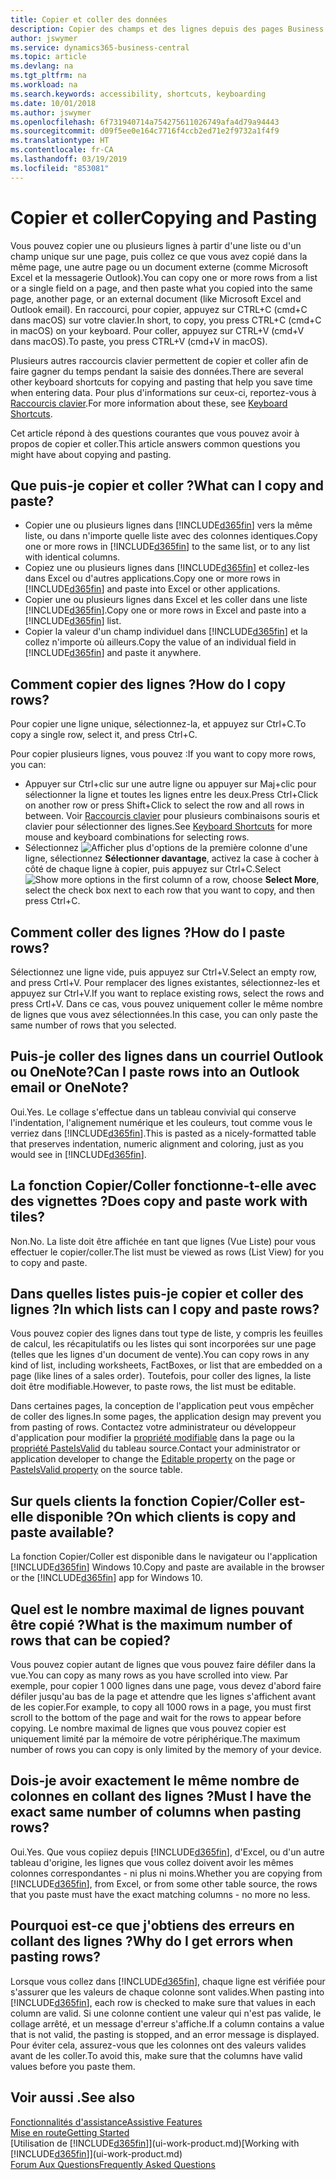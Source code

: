 ```yaml
---
title: Copier et coller des données
description: Copier des champs et des lignes depuis des pages Business Central et les coller à d'autres emplacements.
author: jswymer
ms.service: dynamics365-business-central
ms.topic: article
ms.devlang: na
ms.tgt_pltfrm: na
ms.workload: na
ms.search.keywords: accessibility, shortcuts, keyboarding
ms.date: 10/01/2018
ms.author: jswymer
ms.openlocfilehash: 6f731940714a754275611026749afa4d79a94443
ms.sourcegitcommit: d09f5ee0e164c7716f4ccb2ed71e2f9732a1f4f9
ms.translationtype: HT
ms.contentlocale: fr-CA
ms.lasthandoff: 03/19/2019
ms.locfileid: "853081"
---
```

# <a name="copying-and-pasting"></a><span data-ttu-id="5570a-103">Copier et coller</span><span class="sxs-lookup"><span data-stu-id="5570a-103">Copying and Pasting</span></span>
<span data-ttu-id="5570a-104">Vous pouvez copier une ou plusieurs lignes à partir d'une liste ou d'un champ unique sur une page, puis collez ce que vous avez copié dans la même page, une autre page ou un document externe (comme Microsoft Excel et la messagerie Outlook).</span><span class="sxs-lookup"><span data-stu-id="5570a-104">You can copy one or more rows from a list or a single field on a page, and then paste what you copied into the same page, another page, or an external document (like Microsoft Excel and Outlook email).</span></span> <span data-ttu-id="5570a-105">En raccourci, pour copier, appuyez sur CTRL+C (cmd+C dans macOS) sur votre clavier.</span><span class="sxs-lookup"><span data-stu-id="5570a-105">In short, to copy, you press CTRL+C (cmd+C in macOS) on your keyboard.</span></span> <span data-ttu-id="5570a-106">Pour coller, appuyez sur CTRL+V (cmd+V dans macOS).</span><span class="sxs-lookup"><span data-stu-id="5570a-106">To paste, you press CTRL+V (cmd+V in macOS).</span></span>

<span data-ttu-id="5570a-107">Plusieurs autres raccourcis clavier permettent de copier et coller afin de faire gagner du temps pendant la saisie des données.</span><span class="sxs-lookup"><span data-stu-id="5570a-107">There are several other keyboard shortcuts for copying and pasting that help you save time when entering data.</span></span> <span data-ttu-id="5570a-108">Pour plus d'informations sur ceux-ci, reportez-vous à [Raccourcis clavier](keyboard-shortcuts.md#CopyRows).</span><span class="sxs-lookup"><span data-stu-id="5570a-108">For more information about these, see [Keyboard Shortcuts](keyboard-shortcuts.md#CopyRows).</span></span>

<span data-ttu-id="5570a-109">Cet article répond à des questions courantes que vous pouvez avoir à propos de copier et coller.</span><span class="sxs-lookup"><span data-stu-id="5570a-109">This article answers common questions you might have about copying and pasting.</span></span>  

## <a name="what-can-i-copy-and-paste"></a><span data-ttu-id="5570a-110">Que puis-je copier et coller ?</span><span class="sxs-lookup"><span data-stu-id="5570a-110">What can I copy and paste?</span></span>
-   <span data-ttu-id="5570a-111">Copier une ou plusieurs lignes dans [!INCLUDE[d365fin](includes/d365fin_md.md)] vers la même liste, ou dans n'importe quelle liste avec des colonnes identiques.</span><span class="sxs-lookup"><span data-stu-id="5570a-111">Copy one or more rows in [!INCLUDE[d365fin](includes/d365fin_md.md)] to the same list, or to any list with identical columns.</span></span>
-   <span data-ttu-id="5570a-112">Copiez une ou plusieurs lignes dans [!INCLUDE[d365fin](includes/d365fin_md.md)] et collez-les dans Excel ou d'autres applications.</span><span class="sxs-lookup"><span data-stu-id="5570a-112">Copy one or more rows in [!INCLUDE[d365fin](includes/d365fin_md.md)] and paste into Excel or other applications.</span></span>
-   <span data-ttu-id="5570a-113">Copier une ou plusieurs lignes dans Excel et les coller dans une liste [!INCLUDE[d365fin](includes/d365fin_md.md)].</span><span class="sxs-lookup"><span data-stu-id="5570a-113">Copy one or more rows in Excel and paste into a [!INCLUDE[d365fin](includes/d365fin_md.md)] list.</span></span>
-   <span data-ttu-id="5570a-114">Copier la valeur d'un champ individuel dans [!INCLUDE[d365fin](includes/d365fin_md.md)] et la collez n'importe où ailleurs.</span><span class="sxs-lookup"><span data-stu-id="5570a-114">Copy the value of an individual field in [!INCLUDE[d365fin](includes/d365fin_md.md)] and paste it anywhere.</span></span>

## <a name="how-do-i-copy-rows"></a><span data-ttu-id="5570a-115">Comment copier des lignes ?</span><span class="sxs-lookup"><span data-stu-id="5570a-115">How do I copy rows?</span></span>
<span data-ttu-id="5570a-116">Pour copier une ligne unique, sélectionnez-la, et appuyez sur Ctrl+C.</span><span class="sxs-lookup"><span data-stu-id="5570a-116">To copy a single row, select it, and press Ctrl+C.</span></span>

<span data-ttu-id="5570a-117">Pour copier plusieurs lignes, vous pouvez :</span><span class="sxs-lookup"><span data-stu-id="5570a-117">If you want to copy more rows, you can:</span></span>
-   <span data-ttu-id="5570a-118">Appuyer sur Ctrl+clic sur une autre ligne ou appuyer sur Maj+clic pour sélectionner la ligne et toutes les lignes entre les deux.</span><span class="sxs-lookup"><span data-stu-id="5570a-118">Press Ctrl+Click on another row or press Shift+Click to select the row and all rows in between.</span></span> <span data-ttu-id="5570a-119">Voir [Raccourcis clavier](keyboard-shortcuts.md#CopyRows) pour plusieurs combinaisons souris et clavier pour sélectionner des lignes.</span><span class="sxs-lookup"><span data-stu-id="5570a-119">See [Keyboard Shortcuts](keyboard-shortcuts.md#CopyRows) for more mouse and keyboard combinations for selecting rows.</span></span>
-   <span data-ttu-id="5570a-120">Sélectionnez ![Afficher plus d'options](media/show-more-options-icon.png "icônes Afficher plus d'options") de la première colonne d'une ligne, sélectionnez **Sélectionner davantage**, activez la case à cocher à côté de chaque ligne à copier, puis appuyez sur Ctrl+C.</span><span class="sxs-lookup"><span data-stu-id="5570a-120">Select ![Show more options](media/show-more-options-icon.png "Show more options icon") in the first column of a row, choose **Select More**, select the check box next to each row that you want to copy, and then press Ctrl+C.</span></span>

## <a name="how-do-i-paste-rows"></a><span data-ttu-id="5570a-121">Comment coller des lignes ?</span><span class="sxs-lookup"><span data-stu-id="5570a-121">How do I paste rows?</span></span>
<span data-ttu-id="5570a-122">Sélectionnez une ligne vide, puis appuyez sur Ctrl+V.</span><span class="sxs-lookup"><span data-stu-id="5570a-122">Select an empty row, and press Crtl+V.</span></span> <span data-ttu-id="5570a-123">Pour remplacer des lignes existantes, sélectionnez-les et appuyez sur Ctrl+V.</span><span class="sxs-lookup"><span data-stu-id="5570a-123">If you want to replace existing rows, select the rows and press Crtl+V.</span></span> <span data-ttu-id="5570a-124">Dans ce cas, vous pouvez uniquement coller le même nombre de lignes que vous avez sélectionnées.</span><span class="sxs-lookup"><span data-stu-id="5570a-124">In this case, you can only paste the same number of rows that you selected.</span></span>

<!-- Rows are pasted directly where your cursor is located. If you paste into an empty line, any existing subsequent lines will be moved after the pasted lines. If you paste into an existing line or lines, this will be overwritten.-->

## <a name="can-i-paste-rows-into-an-outlook-email-or-onenote"></a><span data-ttu-id="5570a-125">Puis-je coller des lignes dans un courriel Outlook ou OneNote?</span><span class="sxs-lookup"><span data-stu-id="5570a-125">Can I paste rows into an Outlook email or OneNote?</span></span>
<span data-ttu-id="5570a-126">Oui.</span><span class="sxs-lookup"><span data-stu-id="5570a-126">Yes.</span></span> <span data-ttu-id="5570a-127">Le collage s'effectue dans un tableau convivial qui conserve l'indentation, l'alignement numérique et les couleurs, tout comme vous le verriez dans [!INCLUDE[d365fin](includes/d365fin_md.md)].</span><span class="sxs-lookup"><span data-stu-id="5570a-127">This is pasted as a nicely-formatted table that preserves indentation, numeric alignment and coloring, just as you would see in [!INCLUDE[d365fin](includes/d365fin_md.md)].</span></span>

## <a name="does-copy-and-paste-work-with-tiles"></a><span data-ttu-id="5570a-128">La fonction Copier/Coller fonctionne-t-elle avec des vignettes ?</span><span class="sxs-lookup"><span data-stu-id="5570a-128">Does copy and paste work with tiles?</span></span>
<span data-ttu-id="5570a-129">Non.</span><span class="sxs-lookup"><span data-stu-id="5570a-129">No.</span></span> <span data-ttu-id="5570a-130">La liste doit être affichée en tant que lignes (Vue Liste) pour vous effectuer le copier/coller.</span><span class="sxs-lookup"><span data-stu-id="5570a-130">The list must be viewed as rows (List View) for you to copy and paste.</span></span>

## <a name="in-which-lists-can-i-copy-and-paste-rows"></a><span data-ttu-id="5570a-131">Dans quelles listes puis-je copier et coller des lignes ?</span><span class="sxs-lookup"><span data-stu-id="5570a-131">In which lists can I copy and paste rows?</span></span>
<span data-ttu-id="5570a-132">Vous pouvez copier des lignes dans tout type de liste, y compris les feuilles de calcul, les récapitulatifs ou les listes qui sont incorporées sur une page (telles que les lignes d'un document de vente).</span><span class="sxs-lookup"><span data-stu-id="5570a-132">You can copy rows in any kind of list, including worksheets, FactBoxes, or list that are embedded on a page (like lines of a sales order).</span></span> <span data-ttu-id="5570a-133">Toutefois, pour coller des lignes, la liste doit être modifiable.</span><span class="sxs-lookup"><span data-stu-id="5570a-133">However, to paste rows, the list must be editable.</span></span>

<span data-ttu-id="5570a-134">Dans certaines pages, la conception de l'application peut vous empêcher de coller des lignes.</span><span class="sxs-lookup"><span data-stu-id="5570a-134">In some pages, the application design may prevent you from pasting of rows.</span></span> <span data-ttu-id="5570a-135">Contactez votre administrateur ou développeur d'application pour modifier la [propriété modifiable](https://docs.microsoft.com/en-us/dynamics365/business-central/dev-itpro/developer/properties/devenv-editable-property) dans la page ou la [propriété PasteIsValid](https://docs.microsoft.com/en-us/dynamics365/business-central/dev-itpro/developer/properties/devenv-pasteisvalid-property) du tableau source.</span><span class="sxs-lookup"><span data-stu-id="5570a-135">Contact your administrator or application developer to change the [Editable property](https://docs.microsoft.com/en-us/dynamics365/business-central/dev-itpro/developer/properties/devenv-editable-property) on the page or [PasteIsValid property](https://docs.microsoft.com/en-us/dynamics365/business-central/dev-itpro/developer/properties/devenv-pasteisvalid-property) on the source table.</span></span>

## <a name="on-which-clients-is-copy-and-paste-available"></a><span data-ttu-id="5570a-136">Sur quels clients la fonction Copier/Coller est-elle disponible ?</span><span class="sxs-lookup"><span data-stu-id="5570a-136">On which clients is copy and paste available?</span></span>
<span data-ttu-id="5570a-137">La fonction Copier/Coller est disponible dans le navigateur ou l'application [!INCLUDE[d365fin](includes/d365fin_md.md)] Windows 10.</span><span class="sxs-lookup"><span data-stu-id="5570a-137">Copy and paste are available in the browser or the [!INCLUDE[d365fin](includes/d365fin_md.md)] app for Windows 10.</span></span>

## <a name="what-is-the-maximum-number-of-rows-that-can-be-copied"></a><span data-ttu-id="5570a-138">Quel est le nombre maximal de lignes pouvant être copié ?</span><span class="sxs-lookup"><span data-stu-id="5570a-138">What is the maximum number of rows that can be copied?</span></span>
<span data-ttu-id="5570a-139">Vous pouvez copier autant de lignes que vous pouvez faire défiler dans la vue.</span><span class="sxs-lookup"><span data-stu-id="5570a-139">You can copy as many rows as you have scrolled into view.</span></span> <span data-ttu-id="5570a-140">Par exemple, pour copier 1 000 lignes dans une page, vous devez d'abord faire défiler jusqu'au bas de la page et attendre que les lignes s'affichent avant de les copier.</span><span class="sxs-lookup"><span data-stu-id="5570a-140">For example, to copy all 1000 rows in a page, you must first scroll to the bottom of the page and wait for the rows to appear before copying.</span></span> <span data-ttu-id="5570a-141">Le nombre maximal de lignes que vous pouvez copier est uniquement limité par la mémoire de votre périphérique.</span><span class="sxs-lookup"><span data-stu-id="5570a-141">The maximum number of rows you can copy is only limited by the memory of your device.</span></span>

## <a name="must-i-have-the-exact-same-number-of-columns-when-pasting-rows"></a><span data-ttu-id="5570a-142">Dois-je avoir exactement le même nombre de colonnes en collant des lignes ?</span><span class="sxs-lookup"><span data-stu-id="5570a-142">Must I have the exact same number of columns when pasting rows?</span></span>
<span data-ttu-id="5570a-143">Oui.</span><span class="sxs-lookup"><span data-stu-id="5570a-143">Yes.</span></span> <span data-ttu-id="5570a-144">Que vous copiiez depuis [!INCLUDE[d365fin](includes/d365fin_md.md)], d'Excel, ou d'un autre tableau d'origine, les lignes que vous collez doivent avoir les mêmes colonnes correspondantes - ni plus ni moins.</span><span class="sxs-lookup"><span data-stu-id="5570a-144">Whether you are copying from [!INCLUDE[d365fin](includes/d365fin_md.md)], from Excel, or from some other table source, the rows that you paste must have the exact matching columns - no more no less.</span></span>

## <a name="why-do-i-get-errors-when-pasting-rows"></a><span data-ttu-id="5570a-145">Pourquoi est-ce que j'obtiens des erreurs en collant des lignes ?</span><span class="sxs-lookup"><span data-stu-id="5570a-145">Why do I get errors when pasting rows?</span></span>
<span data-ttu-id="5570a-146">Lorsque vous collez dans [!INCLUDE[d365fin](includes/d365fin_md.md)], chaque ligne est vérifiée pour s'assurer que les valeurs de chaque colonne sont valides.</span><span class="sxs-lookup"><span data-stu-id="5570a-146">When pasting into [!INCLUDE[d365fin](includes/d365fin_md.md)], each row is checked to make sure that values in each column are valid.</span></span> <span data-ttu-id="5570a-147">Si une colonne contient une valeur qui n'est pas valide, le collage arrêté, et un message d'erreur s'affiche.</span><span class="sxs-lookup"><span data-stu-id="5570a-147">If a column contains a value that is not valid, the pasting is stopped, and an error message is displayed.</span></span> <span data-ttu-id="5570a-148">Pour éviter cela, assurez-vous que les colonnes ont des valeurs valides avant de les coller.</span><span class="sxs-lookup"><span data-stu-id="5570a-148">To avoid this, make sure that the columns have valid values before you paste them.</span></span>


## <a name="see-also"></a><span data-ttu-id="5570a-149">Voir aussi .</span><span class="sxs-lookup"><span data-stu-id="5570a-149">See also</span></span>
[<span data-ttu-id="5570a-150">Fonctionnalités d'assistance</span><span class="sxs-lookup"><span data-stu-id="5570a-150">Assistive Features</span></span>](ui-accessibility.md)  
[<span data-ttu-id="5570a-151">Mise en route</span><span class="sxs-lookup"><span data-stu-id="5570a-151">Getting Started</span></span>](product-get-started.md)  
<span data-ttu-id="5570a-152">[Utilisation de [!INCLUDE[d365fin](includes/d365fin_md.md)]](ui-work-product.md)</span><span class="sxs-lookup"><span data-stu-id="5570a-152">[Working with [!INCLUDE[d365fin](includes/d365fin_md.md)]](ui-work-product.md)</span></span>  
[<span data-ttu-id="5570a-153">Forum Aux Questions</span><span class="sxs-lookup"><span data-stu-id="5570a-153">Frequently Asked Questions</span></span>](across-faq.md)  
